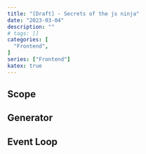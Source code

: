 ```yaml
---
title: "[Draft] - Secrets of the js ninja"
date: "2023-03-04"
description: ""
# tags: []
categories: [
  "Frontend",
]
series: ["Frontend"]
katex: true
---
```


<!--more-->

## Scope

## Generator

## Event Loop
